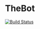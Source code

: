 # TheBot
[![Build Status](http://jenkins.brentvw.me:8080/buildStatus/icon?job=DiscordBot)](http://jenkins.brentvw.me:8080/job/DiscordBot/)
